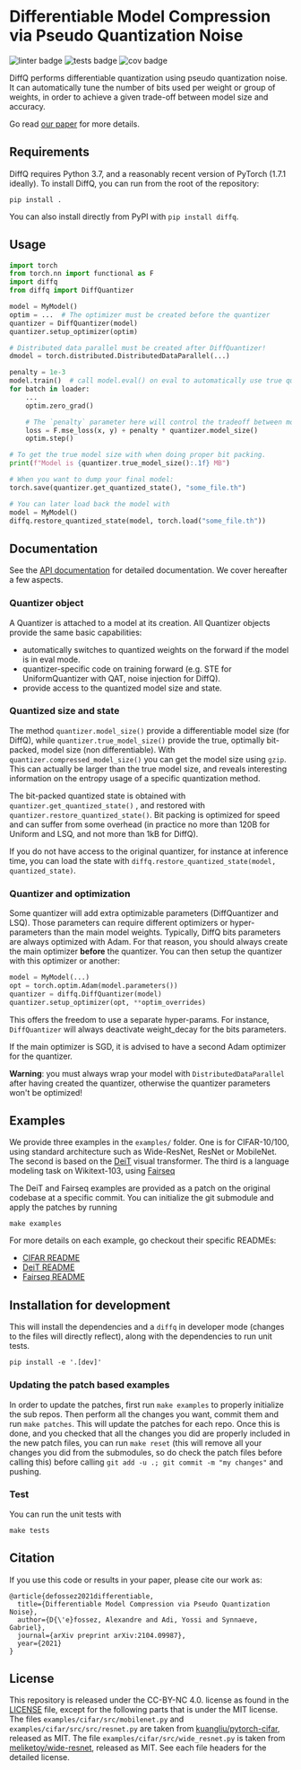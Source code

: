 # Differentiable Model Compression via Pseudo Quantization Noise
![linter badge](https://github.com/facebookresearch/diffq/workflows/linter/badge.svg)
![tests badge](https://github.com/facebookresearch/diffq/workflows/tests/badge.svg)
![cov badge](https://github.com/facebookresearch/diffq/workflows/cov%3E90%25/badge.svg)

DiffQ performs differentiable quantization using pseudo quantization noise.
It can automatically tune the number of bits used per weight or group of weights,
in order to achieve a given trade-off between model size and accuracy.

Go read [our paper][paper] for more details.

## Requirements

DiffQ requires Python 3.7, and a reasonably recent version of PyTorch (1.7.1 ideally).
To install DiffQ, you can run from the root of the repository:

```
pip install .
```

You can also install directly from PyPI with `pip install diffq`.


## Usage

```python
import torch
from torch.nn import functional as F
import diffq
from diffq import DiffQuantizer

model = MyModel()
optim = ...  # The optimizer must be created before the quantizer
quantizer = DiffQuantizer(model)
quantizer.setup_optimizer(optim)

# Distributed data parallel must be created after DiffQuantizer!
dmodel = torch.distributed.DistributedDataParallel(...)

penalty = 1e-3
model.train()  # call model.eval() on eval to automatically use true quantized weights.
for batch in loader:
    ...
    optim.zero_grad()

    # The `penalty` parameter here will control the tradeoff between model size and model accuracy.
    loss = F.mse_loss(x, y) + penalty * quantizer.model_size()
    optim.step()

# To get the true model size with when doing proper bit packing.
print(f"Model is {quantizer.true_model_size():.1f} MB")

# When you want to dump your final model:
torch.save(quantizer.get_quantized_state(), "some_file.th")

# You can later load back the model with
model = MyModel()
diffq.restore_quantized_state(model, torch.load("some_file.th"))
```

## Documentation

See the [API documentation][api] for detailed documentation.
We cover hereafter a few aspects.

### Quantizer object

A Quantizer is attached to a model at its creation.
All Quantizer objects provide the same basic capabilities:
- automatically switches to quantized weights on the forward if the model is in eval mode.
- quantizer-specific code on training forward (e.g. STE for UniformQuantizer with QAT,
 noise injection for DiffQ).
- provide access to the quantized model size and state.

### Quantized size and state

The method `quantizer.model_size()` provide a differentiable model size (for DiffQ),
  while `quantizer.true_model_size()` provide the true, optimally bit-packed, model size
  (non differentiable).
  With `quantizer.compressed_model_size()` you can get the model size using `gzip`.
  This can actually be larger than the true model size, and reveals interesting
  information on the entropy usage of a specific quantization method.

The bit-packed quantized state is obtained with `quantizer.get_quantized_state()` ,
and restored with `quantizer.restore_quantized_state()`.
Bit packing is optimized for speed and can suffer from some overhead
(in practice no more than 120B for Uniform and LSQ, and not more than 1kB for DiffQ).

If you do not have access to the original quantizer, for instance at inference time,
you can load the state with `diffq.restore_quantized_state(model, quantized_state)`.

### Quantizer and optimization

Some quantizer will add extra optimizable parameters (DiffQuantizer and LSQ).
Those parameters can require different optimizers or hyper-parameters than
the main model weights.
Typically, DiffQ bits parameters are always optimized with Adam.
For that reason, you should always create the main optimizer **before**
the quantizer. You can then setup the quantizer with this optimizer or another:

```python
model = MyModel(...)
opt = torch.optim.Adam(model.parameters())
quantizer = diffq.DiffQuantizer(model)
quantizer.setup_optimizer(opt, **optim_overrides)
```

This offers the freedom to use a separate hyper-params. For instance, `DiffQuantizer`
will always deactivate weight_decay for the bits parameters.

If the main optimizer is SGD, it is advised to have a second Adam optimizer
for the quantizer.

**Warning**: you must always wrap your model with `DistributedDataParallel`
after having created the quantizer, otherwise the quantizer parameters won't be optimized!



## Examples

We provide three examples in the `examples/` folder. One is for CIFAR-10/100,
using standard architecture such as Wide-ResNet, ResNet or MobileNet.
The second is based on the [DeiT][deit] visual transformer.
The third is a language modeling task on Wikitext-103, using [Fairseq][fairseq]

The DeiT and Fairseq examples are provided as a patch on the original codebase at a specific
commit. You can initialize the git submodule and apply the patches by running

```
make examples
```

For more details on each example, go checkout their specific READMEs:

- [CIFAR README](examples/cifar/README.md)
- [DeiT README](examples/DEIT_README.md)
- [Fairseq README](examples/FAIRSEQ_README.md)


## Installation for development

This will install the dependencies and a `diffq` in developer mode (changes to the files
will directly reflect), along with the dependencies to run unit tests.
```
pip install -e '.[dev]'
```

### Updating the patch based examples

In order to update the patches, first run `make examples` to properly initialize the sub repos. Then perform all the changes you want, commit them and run `make patches`. This will update the patches for each repo. Once this is done, and you checked that all the changes you did are properly included in the new patch files, you can run `make reset` (this will remove all your changes you did from the submodules, so do check the patch files before calling this) before calling `git add -u .; git commit -m "my changes"` and pushing.


### Test

You can run the unit tests with
```
make tests
```

## Citation

If you use this code or results in your paper, please cite our work as:

```
@article{defossez2021differentiable,
  title={Differentiable Model Compression via Pseudo Quantization Noise},
  author={D{\'e}fossez, Alexandre and Adi, Yossi and Synnaeve, Gabriel},
  journal={arXiv preprint arXiv:2104.09987},
  year={2021}
}
```

## License

This repository is released under the CC-BY-NC 4.0. license as found in the
[LICENSE](LICENSE) file, except for the following parts that is under the MIT license.
The files `examples/cifar/src/mobilenet.py` and `examples/cifar/src/src/resnet.py` are taken from [kuangliu/pytorch-cifar](https://github.com/kuangliu/pytorch-cifar), released as MIT.
The file `examples/cifar/src/wide_resnet.py` is taken from [meliketoy/wide-resnet](https://github.com/meliketoy/wide-resnet.pytorch), released as MIT. See each file headers for the detailed license.

[api]: https://facebookresearch.github.io/diffq/diffq/index.html
[deit]: https://github.com/facebookresearch/deit
[fairseq]: https://github.com/pytorch/fairseq
[paper]: https://arxiv.org/abs/2104.09987
